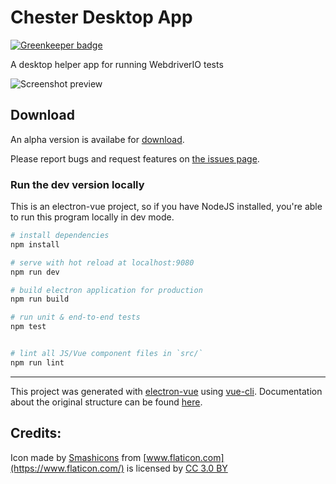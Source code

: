 # Chester Desktop App

[![Greenkeeper badge](https://badges.greenkeeper.io/klamping/chester-desktop.svg)](https://greenkeeper.io/)

A desktop helper app for running WebdriverIO tests

![Screenshot preview](https://user-images.githubusercontent.com/706039/47241228-8ee6df00-d3b0-11e8-8882-4b27f074ec59.png)


## Download

An alpha version is availabe for [download](https://github.com/klamping/chester-desktop/releases/). 

Please report bugs and request features on [the issues page](https://github.com/klamping/chester-desktop/issues).

### Run the dev version locally

This is an electron-vue project, so if you have NodeJS installed, you're able to run this program locally in dev mode. 

``` bash
# install dependencies
npm install

# serve with hot reload at localhost:9080
npm run dev

# build electron application for production
npm run build

# run unit & end-to-end tests
npm test


# lint all JS/Vue component files in `src/`
npm run lint

```

---

This project was generated with [electron-vue](https://github.com/SimulatedGREG/electron-vue) using [vue-cli](https://github.com/vuejs/vue-cli). Documentation about the original structure can be found [here](https://simulatedgreg.gitbooks.io/electron-vue/content/index.html).

## Credits:

Icon made by [Smashicons](https://www.flaticon.com/authors/smashicons) from [www.flaticon.com](https://www.flaticon.com/) is licensed by [CC 3.0 BY](http://creativecommons.org/licenses/by/3.0/)
